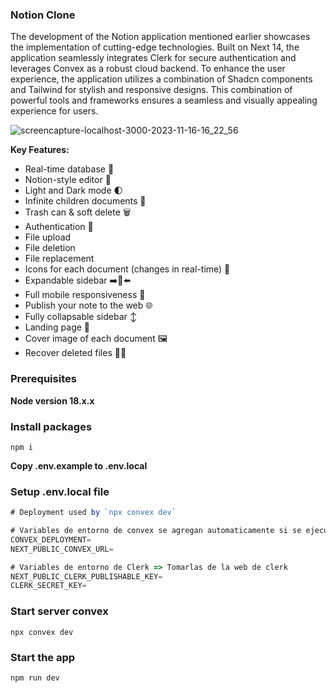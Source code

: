 ### Notion Clone

The development of the Notion application mentioned earlier showcases the implementation of cutting-edge technologies. Built on Next 14, the application seamlessly integrates Clerk for secure authentication and leverages Convex as a robust cloud backend. To enhance the user experience, the application utilizes a combination of Shadcn components and Tailwind for stylish and responsive designs. This combination of powerful tools and frameworks ensures a seamless and visually appealing experience for users.

![screencapture-localhost-3000-2023-11-16-16_22_56](https://github.com/Lostovayne/Clon-de-Notion-con-Next14-Tailwind-Typescript/assets/92962731/9fff6f52-88ff-4798-b59e-f1a8d19e84d1)

**Key Features:**

-   Real-time database 🔗
-   Notion-style editor 📝
-   Light and Dark mode 🌓
-   Infinite children documents 🌲
-   Trash can & soft delete 🗑️
-   Authentication 🔐
-   File upload
-   File deletion
-   File replacement
-   Icons for each document (changes in real-time) 🌠
-   Expandable sidebar ➡️🔀⬅️
-   Full mobile responsiveness 📱
-   Publish your note to the web 🌐
-   Fully collapsable sidebar ↕️
-   Landing page 🛬
-   Cover image of each document 🖼️
-   Recover deleted files 🔄📄

### Prerequisites

**Node version 18.x.x**

### Install packages

```shell
npm i
```

**Copy .env.example to .env.local**

### Setup .env.local file

```js
# Deployment used by `npx convex dev`

# Variables de entorno de convex se agregan automaticamente si se ejecuta el comando npx.... de la web de convex
CONVEX_DEPLOYMENT=
NEXT_PUBLIC_CONVEX_URL=

# Variables de entorno de Clerk => Tomarlas de la web de clerk
NEXT_PUBLIC_CLERK_PUBLISHABLE_KEY=
CLERK_SECRET_KEY=

```

### Start server convex

```shell
npx convex dev

```

### Start the app

```shell
npm run dev
```
